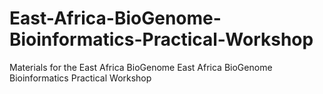 # East-Africa-BioGenome-Bioinformatics-Practical-Workshop
Materials for the East Africa BioGenome East Africa BioGenome Bioinformatics Practical Workshop
